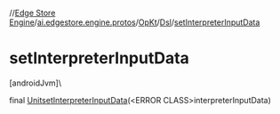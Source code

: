 //[Edge Store Engine](../../../../index.md)/[ai.edgestore.engine.protos](../../index.md)/[OpKt](../index.md)/[Dsl](index.md)/[setInterpreterInputData](set-interpreter-input-data.md)

# setInterpreterInputData

[androidJvm]\

final [Unit](https://kotlinlang.org/api/latest/jvm/stdlib/kotlin/-unit/index.html)[setInterpreterInputData](set-interpreter-input-data.md)(&lt;ERROR CLASS&gt;interpreterInputData)
